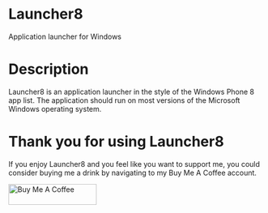 # Launcher8
Application launcher for Windows

# Description
Launcher8 is an application launcher in the style of the Windows Phone 8 app list. The application should run on most versions of the Microsoft Windows operating system.

# Thank you for using Launcher8
If you enjoy Launcher8 and you feel like you want to support me, you could consider buying me a drink by navigating to my Buy Me A Coffee account.

<a href="https://www.buymeacoffee.com/DustinHendriks" target="_blank"><img src="https://cdn.buymeacoffee.com/buttons/default-orange.png" alt="Buy Me A Coffee" height="41" width="174"></a>
